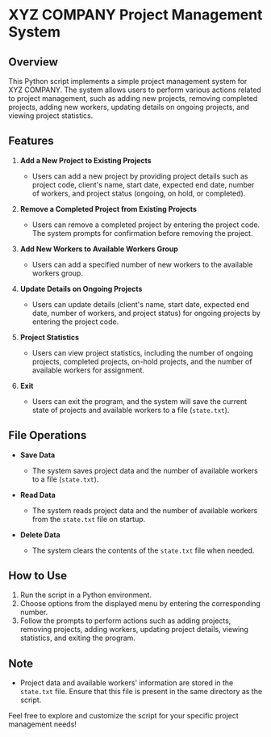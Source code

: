 # XYZ COMPANY Project Management System

## Overview

This Python script implements a simple project management system for XYZ COMPANY. The system allows users to perform various actions related to project management, such as adding new projects, removing completed projects, adding new workers, updating details on ongoing projects, and viewing project statistics.

## Features

1. **Add a New Project to Existing Projects**
   - Users can add a new project by providing project details such as project code, client's name, start date, expected end date, number of workers, and project status (ongoing, on hold, or completed).

2. **Remove a Completed Project from Existing Projects**
   - Users can remove a completed project by entering the project code. The system prompts for confirmation before removing the project.

3. **Add New Workers to Available Workers Group**
   - Users can add a specified number of new workers to the available workers group.

4. **Update Details on Ongoing Projects**
   - Users can update details (client's name, start date, expected end date, number of workers, and project status) for ongoing projects by entering the project code.

5. **Project Statistics**
   - Users can view project statistics, including the number of ongoing projects, completed projects, on-hold projects, and the number of available workers for assignment.

6. **Exit**
   - Users can exit the program, and the system will save the current state of projects and available workers to a file (`state.txt`).

## File Operations

- **Save Data**
  - The system saves project data and the number of available workers to a file (`state.txt`).

- **Read Data**
  - The system reads project data and the number of available workers from the `state.txt` file on startup.

- **Delete Data**
  - The system clears the contents of the `state.txt` file when needed.

## How to Use

1. Run the script in a Python environment.
2. Choose options from the displayed menu by entering the corresponding number.
3. Follow the prompts to perform actions such as adding projects, removing projects, adding workers, updating project details, viewing statistics, and exiting the program.

## Note

- Project data and available workers' information are stored in the `state.txt` file. Ensure that this file is present in the same directory as the script.

Feel free to explore and customize the script for your specific project management needs!
